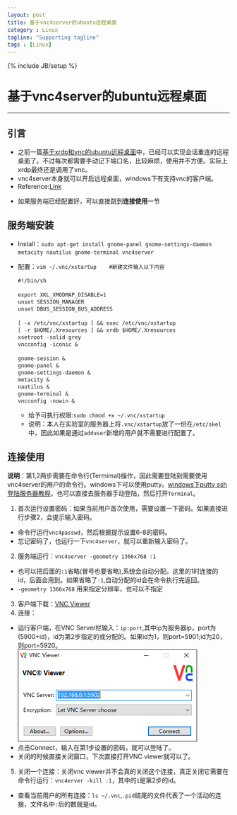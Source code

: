 ```yaml
---
layout: post
title: 基于vnc4server的ubuntu远程桌面
category : Linux
tagline: "Supporting tagline"
tags : [Linux]
---
```

{% include JB/setup %}
# 基于vnc4server的ubuntu远程桌面
---

## 引言
- 之前一篇[基于xrdp和vnc的ubuntu远程桌面](/2016/03/13/remote-access)中，已经可以实现会话重连的远程桌面了。不过每次都需要手动记下端口名，比较麻烦，使用并不方便。实际上xrdp最终还是调用了vnc。
- vnc4server本身就可以开启远程桌面，windows下有支持vnc的客户端。
- Reference:[Link](http://www.zhukun.net/archives/7907)

<!--break-->

- 如果服务端已经配置好，可以直接跳到**连接使用**一节

## 服务端安装
- Install：`sudo apt-get install gnome-panel gnome-settings-daemon metacity nautilus gnome-terminal vnc4server`
- 配置：`vim ~/.vnc/xstartup    #新建文件输入以下内容`

  ```
  #!/bin/sh

  export XKL_XMODMAP_DISABLE=1
  unset SESSION_MANAGER
  unset DBUS_SESSION_BUS_ADDRESS

  [ -x /etc/vnc/xstartup ] && exec /etc/vnc/xstartup
  [ -r $HOME/.Xresources ] && xrdb $HOME/.Xresources
  xsetroot -solid grey
  vncconfig -iconic &

  gnome-session &
  gnome-panel &
  gnome-settings-daemon &
  metacity &
  nautilus &
  gnome-terminal &
  vncconfig -nowin &
  ```

  + 给予可执行权限:`sudo chmod +x ~/.vnc/xstartup`
  + 说明：本人在实验室的服务器上将`.vnc/xstartup`放了一份在`/etc/skel`中，因此如果是通过`adduser`新增的用户就不需要进行配置了。

## 连接使用
**说明**：第1,2两步需要在命令行(Termimal)操作，因此需要登陆到需要使用vnc4server的用户的命令行。windows下可以使用putty。[windows下putty ssh登陆服务器教程](http://jingyan.baidu.com/article/454316ab5dd974f7a7c03a18.html)。也可以直接去服务器手动登陆，然后打开`Terminal`。

1. 首次运行设置密码：如果当前用户首次使用，需要设置一下密码。如果直接进行步骤2，会提示输入密码。
  + 命令行运行`vnc4passwd`，然后根据提示设置6-8的密码。
  + 忘记密码了，也运行一下`vnc4server`，就可以重新输入密码了。
2. 服务端运行：`vnc4server -geometry 1366x768 :1`
  + 也可以把后面的`:1`省略(冒号也要省略),系统会自动分配。这里的1时连接的id，后面会用到。如果省略了`:1`,自动分配的id会在命令执行完返回。
  + `-geometry 1366x768` 用来指定分辨率，也可以不指定
3. 客户端下载：[VNC Viewer](http://www.realvnc.com/download/viewer/)
4. 连接：
  + 运行客户端，在VNC Server栏输入：`ip:port`,其中ip为服务器ip，port为(5900+id)，id为第2步指定的或分配的。如果id为1，则port=5901;id为20，则port=5920。
  ![img](/image/remote/vnc_viewer_login.jpg)
  + 点击Connect，输入在第1步设置的密码，就可以登陆了。
  + 关闭的时候直接关闭窗口，下次直接打开VNC viewer就可以了。
5. 关闭一个连接：关闭vnc viewer并不会真的关闭这个连接，真正关闭它需要在命令行运行：`vnc4erver -kill :1`，其中的`1`是第2步的id。
  + 查看当前用户的所有连接：`ls ~/.vnc`,`.pid`结尾的文件代表了一个活动的连接，文件名中`:`后的数就是id。
